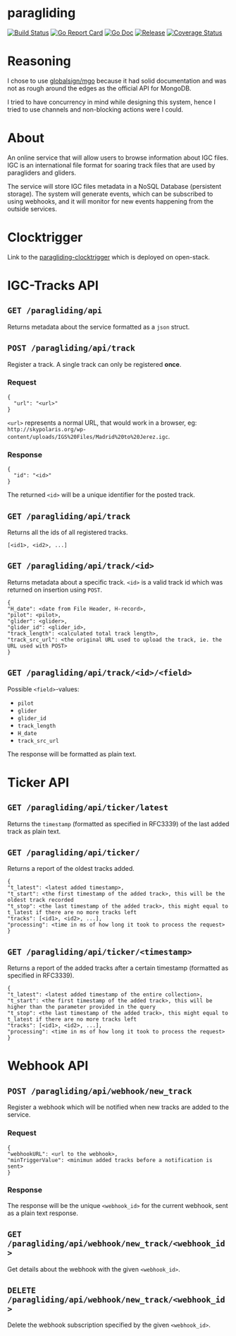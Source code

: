 # paragliding

[![Build Status](https://travis-ci.com/barskern/paragliding.svg?branch=master)](https://travis-ci.com/barskern/paragliding)
[![Go Report Card](https://goreportcard.com/badge/github.com/barskern/paragliding)](https://goreportcard.com/report/github.com/barskern/paragliding)
[![Go Doc](https://img.shields.io/badge/godoc-reference-blue.svg)](http://godoc.org/github.com/barskern/paragliding)
[![Release](https://img.shields.io/github/release/barskern/paragliding.svg)](https://github.com/barskern/paragliding/releases/latest)
[![Coverage Status](https://coveralls.io/repos/github/barskern/paragliding/badge.svg?branch=master)](https://coveralls.io/github/barskern/paragliding?branch=master)

# Reasoning

I chose to use [globalsign/mgo](https://github.com/globalsign/mgo) because it had solid documentation and was not as rough around the edges as the official API for MongoDB.

I tried to have concurrency in mind while designing this system, hence I tried to use channels and non-blocking actions were I could.


# About

An online service that will allow users to browse information about IGC files. IGC is an international file format for soaring track files that are used by paragliders and gliders.

The service will store IGC files metadata in a NoSQL Database (persistent storage). The system will generate events, which can be subscribed to using webhooks, and it will monitor for new events happening from the outside services.

# Clocktrigger

Link to the [paragliding-clocktrigger](https://github.com/barskern/paragliding-clocktrigger) which is deployed on open-stack.

# IGC-Tracks API

## `GET /paragliding/api`

Returns metadata about the service formatted as a `json` struct.

## `POST /paragliding/api/track`

Register a track. A single track can only be registered **once**.

### Request

```
{
  "url": "<url>"
}
```

`<url>` represents a normal URL, that would work in a browser, eg: `http://skypolaris.org/wp-content/uploads/IGS%20Files/Madrid%20to%20Jerez.igc`.

### Response

```
{
  "id": "<id>"
}
```

The returned `<id>` will be a unique identifier for the posted track.


## `GET /paragliding/api/track`

Returns all the ids of all registered tracks.

```
[<id1>, <id2>, ...]
```

## `GET /paragliding/api/track/<id>`

Returns metadata about a specific track. `<id>` is a valid track id which was returned on insertion using `POST`.

```
{
"H_date": <date from File Header, H-record>,
"pilot": <pilot>,
"glider": <glider>,
"glider_id": <glider_id>,
"track_length": <calculated total track length>,
"track_src_url": <the original URL used to upload the track, ie. the URL used with POST>
}
```

## `GET /paragliding/api/track/<id>/<field>`

Possible `<field>`-values:

* `pilot`
* `glider`
* `glider_id`
* `track_length`
* `H_date`
* `track_src_url`

The response will be formatted as plain text.

# Ticker API

## `GET /paragliding/api/ticker/latest`

Returns the `timestamp` (formatted as specified in RFC3339) of the last added track as plain text.

## `GET /paragliding/api/ticker/`

Returns a report of the oldest tracks added.

```
{
"t_latest": <latest added timestamp>,
"t_start": <the first timestamp of the added track>, this will be the oldest track recorded
"t_stop": <the last timestamp of the added track>, this might equal to t_latest if there are no more tracks left
"tracks": [<id1>, <id2>, ...],
"processing": <time in ms of how long it took to process the request>
}
```

## `GET /paragliding/api/ticker/<timestamp>`

Returns a report of the added tracks after a certain timestamp (formatted as specified in RFC3339).

```
{
"t_latest": <latest added timestamp of the entire collection>,
"t_start": <the first timestamp of the added track>, this will be higher than the parameter provided in the query
"t_stop": <the last timestamp of the added track>, this might equal to t_latest if there are no more tracks left
"tracks": [<id1>, <id2>, ...],
"processing": <time in ms of how long it took to process the request>
}
```

# Webhook API

## `POST /paragliding/api/webhook/new_track`

Register a webhook which will be notified when new tracks are added to the service.

### Request

```
{
"webhookURL": <url to the webhook>,
"minTriggerValue": <minimun added tracks before a notification is sent>
}
```

### Response

The response will be the unique `<webhook_id>` for the current webhook, sent as a plain text response.

## `GET /paragliding/api/webhook/new_track/<webhook_id>`

Get details about the webhook with the given `<webhook_id>`.

## `DELETE /paragliding/api/webhook/new_track/<webhook_id>`

Delete the webhook subscription specified by the given `<webhook_id>`.
